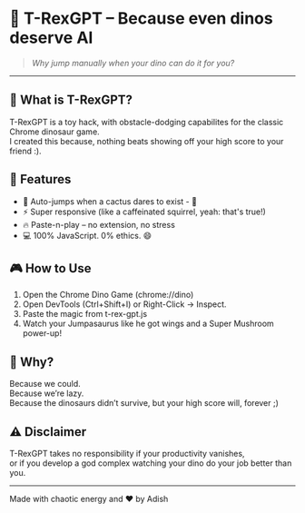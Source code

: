 # 🦖 T-RexGPT – Because even dinos deserve AI

> _Why jump manually when your dino can do it for you?_  

---

## 🚀 What is T-RexGPT?

T-RexGPT is a toy hack, with obstacle-dodging capabilites for the classic Chrome dinosaur game.  
I created this because, nothing beats showing off your high score to your friend :).

## 🧠 Features

- 🤖 Auto-jumps when a cactus dares to exist - 🌵
- ⚡ Super responsive (like a caffeinated squirrel, yeah: that's true!) 
- 🔥 Paste-n-play – no extension, no stress  
- 💻 100% JavaScript. 0% ethics. 😄


## 🎮 How to Use

1. Open the Chrome Dino Game (chrome://dino)
2. Open DevTools (Ctrl+Shift+I) or Right-Click -> Inspect.
3. Paste the magic from t-rex-gpt.js
4. Watch your Jumpasaurus like he got wings and a Super Mushroom power-up!


## 💬 Why?

Because we could.  
Because we’re lazy.  
Because the dinosaurs didn’t survive, but your high score will, forever ;)


## ⚠️ Disclaimer

T-RexGPT takes no responsibility if your productivity vanishes,  
or if you develop a god complex watching your dino do your job better than you.

---

Made with chaotic energy and ❤️ by Adish
